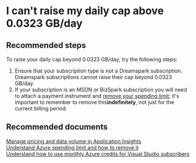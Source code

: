 <properties 
    pageTitle="I can't raise my daily cap above 0.0323 GB/day"
    description="I can't raise my daily cap above 0.0323 GB/day"
    service="microsoft.insights"
    resource="components"
    authors="mcosner"
    displayOrder="11"
    selfHelpType="resource"
    supportTopicIds="32602218"
    productPesIds="15693"
    cloudEnvironments="public"
 />
# I can't raise my daily cap above 0.0323 GB/day
## **Recommended steps**
To raise your daily cap beyond 0.0323 GB/day, try the following steps:

1. Ensure that your subscription type is not a Dreamspark subscription.  Dreamspark subscriptions cannot raise their cap beyond 0.0323 GB/day.
2. If your subscription is an MSDN or BizSpark subscription you will need to attach a payment instrument and [remove your spending limit](https://go.microsoft.com/fwlink/?linkid=834519); it's important to remember to remove this **​indefinitely**, not just for the current billing period.

## **Recommended documents**
[Manage pricing and data volume in Application Insights](https://docs.microsoft.com/azure/application-insights/app-insights-pricing) <br>
[Understand Azure spending limit and how to remove it](https://go.microsoft.com/fwlink/?linkid=834519)​<br>
[Understand how to use monthly Azure credits for Visual Studio subscribers](https://go.microsoft.com/fwlink/?linkid=834522)​